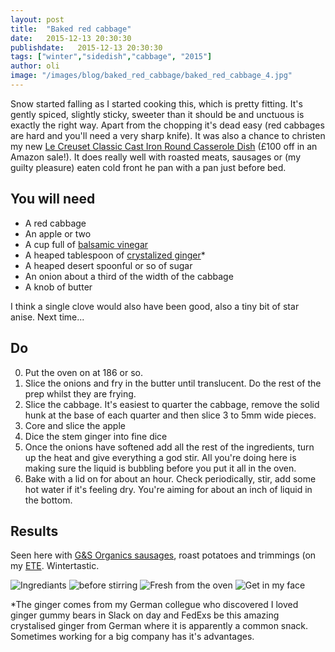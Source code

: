 ```yaml
---
layout: post
title:  "Baked red cabbage"
date:   2015-12-13 20:30:30
publishdate:   2015-12-13 20:30:30
tags: ["winter","sidedish","cabbage", "2015"]
author: oli
image: "/images/blog/baked_red_cabbage/baked_red_cabbage_4.jpg"
---
```


Snow started falling as I started cooking this, which is pretty fitting. It's gently spiced, slightly sticky, sweeter than it should be and unctuous is exactly the right way.  Apart from the chopping it's dead easy (red cabbages are hard and you'll need a very sharp knife).  It was also a chance to christen my new [Le Creuset Classic Cast Iron Round Casserole Dish](http://amzn.to/1QdlVzW) (£100 off in an Amazon sale!).   It does really well with roasted meats, sausages or (my guilty pleasure) eaten cold front he pan with a pan just before bed.


## You will need

* A red cabbage
* An apple or two
* A cup full of [balsamic vinegar](http://amzn.to/1QCDabe)
* A heaped tablespoon of [crystalized ginger](http://amzn.to/1JTX1Uh)*
* A heaped desert spoonful or so of sugar
* An onion about a third of the width of the cabbage
* A knob of butter

I think a single clove would also have been good, also a tiny bit of star anise.  Next time...

## Do

0. Put the oven on at 186 or so.
1. Slice the onions and fry in the butter until translucent.  Do the rest of the prep whilst they are frying.
2. Slice the cabbage.  It's easiest to quarter the cabbage, remove the solid hunk at the base of each quarter and then slice 3 to 5mm wide pieces.
3. Core and slice the apple
4. Dice the stem ginger into fine dice
5. Once the onions have softened add all the rest of the ingredients, turn up the heat and give everything a god stir.  All you're doing here is making sure the liquid is bubbling before you put it all in the oven.
6. Bake with a lid on for about an hour.  Check periodically, stir, add some hot water if it's feeling dry.  You're aiming for about an inch of liquid in the bottom.


## Results

Seen here with [G&S Organics sausages](http://www.gandsorganics.com/), roast potatoes and trimmings (on my [ETE](http://eteplate.com/).  Wintertastic.


![Ingrediants](/images/blog/baked_red_cabbage/baked_red_cabbage_1.jpg)
![before stirring](/images/blog/baked_red_cabbage/baked_red_cabbage_2.jpg)
![Fresh from the oven](/images/blog/baked_red_cabbage/baked_red_cabbage_3.jpg)
![Get in my face](/images/blog/baked_red_cabbage/baked_red_cabbage_4.jpg)


*The ginger comes from my German collegue who discovered I loved ginger gummy bears in Slack on day and FedExs be this amazing crystalised ginger from German where it is apparently a common snack.  Sometimes working for a big company has it's advantages.

